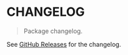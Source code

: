 # CHANGELOG

> Package changelog.

See [GitHub Releases](https://github.com/stdlib-js/random-iter-randi/releases) for the changelog.
